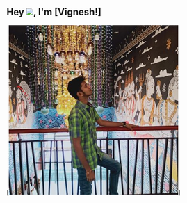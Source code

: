 ## Hey <img src="https://github.com/TheDudeThatCode/TheDudeThatCode/blob/master/Assets/Hi.gif" width="29">, I'm [Vignesh!]
[![Header](https://github.com/vignesh24g/vignesh24g/blob/main/profile.jpg "Header")]


<!--
**vignesh24g/vignesh24g** is a ✨ _special_ ✨ repository because its `README.md` (this file) appears on your GitHub profile.

Here are some ideas to get you started:

- 🔭 I’m currently working on ...
- 🌱 I’m currently learning ...
- 👯 I’m looking to collaborate on ...
- 🤔 I’m looking for help with ...
- 💬 Ask me about ...
- 📫 How to reach me: ...
- 😄 Pronouns: ...
- ⚡ Fun fact: ...
-->
